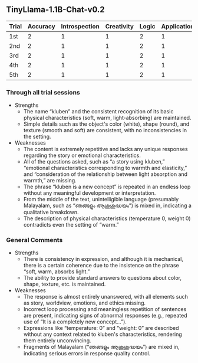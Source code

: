 ## TinyLlama-1.1B-Chat-v0.2

| Trial | Accuracy | Introspection | Creativity | Logic | Application | Expression | Total |
| --- | --- | --- | --- | --- | --- | --- | --- |
| 1st | 2 | 1 | 1 | 2 | 1 | 2 | 9 |
| 2nd | 2 | 1 | 1 | 2 | 1 | 2 | 9 |
| 3rd | 2 | 1 | 1 | 2 | 1 | 2 | 9 |
| 4th | 2 | 1 | 1 | 2 | 1 | 2 | 9 |
| 5th | 2 | 1 | 1 | 2 | 1 | 2 | 9 |

### Through all trial sessions

- Strengths
    - The name “kluben” and the consistent recognition of its basic physical characteristics (soft, warm, light-absorbing) are maintained.
    - Simple details such as the object's color (white), shape (round), and texture (smooth and soft) are consistent, with no inconsistencies in the setting.
- Weaknesses
    - The content is extremely repetitive and lacks any unique responses regarding the story or emotional characteristics.
    - All of the questions asked, such as “a story using kluben,” “emotional characteristics corresponding to warmth and elasticity,” and “consideration of the relationship between light absorption and warmth,” are missing.
    - The phrase “kluben is a new concept” is repeated in an endless loop without any meaningful development or interpretation.
    - From the middle of the text, unintelligible language (presumably Malayalam, such as “ഞങ്ങളും ആശുശുദ്ധയം”) is mixed in, indicating a qualitative breakdown.
    - The description of physical characteristics (temperature 0, weight 0) contradicts even the setting of “warm.”

### General Comments

- Strengths
    - There is consistency in expression, and although it is mechanical, there is a certain coherence due to the insistence on the phrase “soft, warm, absorbs light.”
    - The ability to provide standard answers to questions about color, shape, texture, etc. is maintained.
- Weaknesses
    - The response is almost entirely unanswered, with all elements such as story, worldview, emotions, and ethics missing.
    - Incorrect loop processing and meaningless repetition of sentences are present, indicating signs of abnormal responses (e.g., repeated use of “It is a completely new concept...”).
    - Expressions like “temperature: 0” and “weight: 0” are described without any context related to kluben's characteristics, rendering them entirely unconvincing.
    - Fragments of Malayalam (“ഞങ്ങളും ആശുശുദ്ധയം”) are mixed in, indicating serious errors in response quality control.